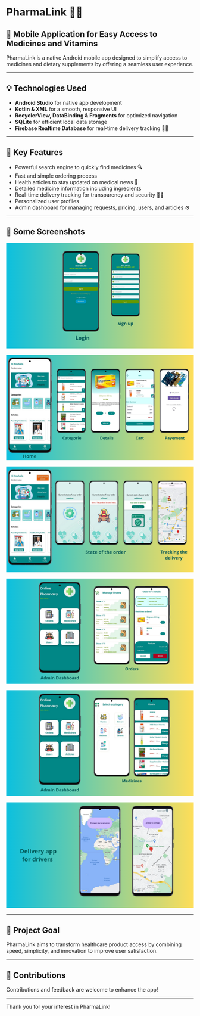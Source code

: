 # PharmaLink 📱💊

## 🚀 Mobile Application for Easy Access to Medicines and Vitamins

PharmaLink is a native Android mobile app designed to simplify access to medicines and dietary supplements by offering a seamless user experience.

---

## 💡 Technologies Used

- **Android Studio** for native app development  
- **Kotlin & XML** for a smooth, responsive UI  
- **RecyclerView, DataBinding & Fragments** for optimized navigation  
- **SQLite** for efficient local data storage  
- **Firebase Realtime Database** for real-time delivery tracking 🚚📍  

---

## 🔹 Key Features

- Powerful search engine to quickly find medicines 🔍  
- Fast and simple ordering process  
- Health articles to stay updated on medical news 📰  
- Detailed medicine information including ingredients  
- Real-time delivery tracking for transparency and security 🚛📍  
- Personalized user profiles  
- Admin dashboard for managing requests, pricing, users, and articles ⚙️  

---

## 📸 Some Screenshots

![Home Screen](./screenshots/2.png)  

![Medicine Catalog](./screenshots/3.png)  

![Medicine Details](./screenshots/4.png)  

![Delivery Tracking](./screenshots/6.png)  

![User Profile](./screenshots/7.png)  

![Admin Panel](./screenshots/9.png)  

---

## 🎯 Project Goal

PharmaLink aims to transform healthcare product access by combining speed, simplicity, and innovation to improve user satisfaction.

---

## 🙌 Contributions

Contributions and feedback are welcome to enhance the app!

---

Thank you for your interest in PharmaLink!
